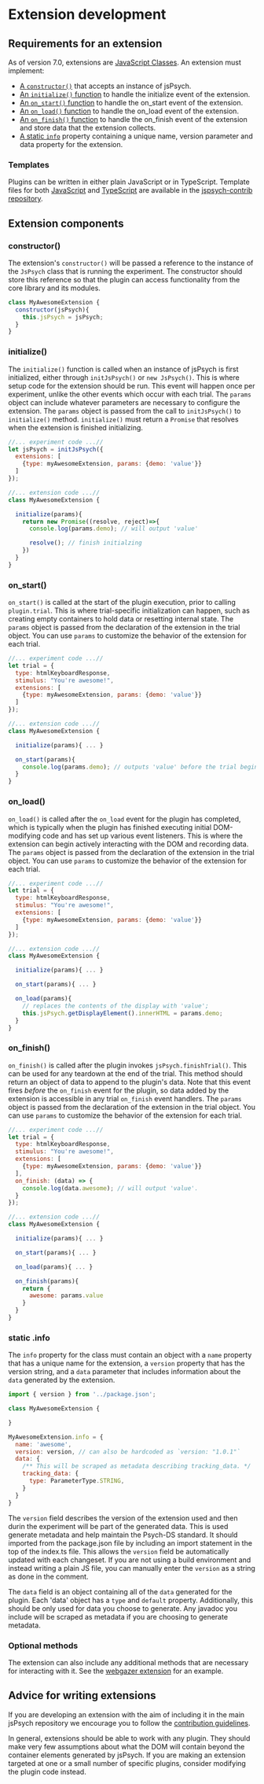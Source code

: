 # Extension development

## Requirements for an extension

As of version 7.0, extensions are [JavaScript Classes](https://developer.mozilla.org/en-US/docs/Web/JavaScript/Reference/Classes). An extension must implement:

* [A `constructor()`](#constructor) that accepts an instance of jsPsych.
* [An `initialize()` function](#initialize) to handle the initialize event of the extension.
* [An `on_start()` function](#on_start) to handle the on_start event of the extension.
* [An `on_load()` function](#on_load) to handle the on_load event of the extension.
* [An `on_finish()` function](#on_finish) to handle the on_finish event of the extension and store data that the extension collects.
* [A static `info`](#static-info) property containing a unique name, version parameter and data property for the extension.

### Templates

Plugins can be written in either plain JavaScript or in TypeScript. Template files for both [JavaScript](https://github.com/jspsych/jspsych-contrib/blob/main/packages/extension-template/index.js) and [TypeScript](https://github.com/jspsych/jspsych-contrib/blob/main/packages/extension-template-ts/src/index.ts) are available in the [jspsych-contrib repository](https://github.com/jspsych/jspsych-contrib/).

## Extension components

### constructor()

The extension's `constructor()` will be passed a reference to the instance of the `JsPsych` class that is running the experiment. The constructor should store this reference so that the plugin can access functionality from the core library and its modules.

```js
class MyAwesomeExtension {
  constructor(jsPsych){
    this.jsPsych = jsPsych;
  }
}
```

### initialize()

The `initialize()` function is called when an instance of jsPsych is first initialized, either through `initJsPsych()` or `new JsPsych()`. This is where setup code for the extension should be run. This event will happen once per experiment, unlike the other events which occur with each trial. The `params` object can include whatever parameters are necessary to configure the extension. The `params` object is passed from the call to `initJsPsych()` to `initialize()` method. `initialize()` must return a `Promise` that resolves when the extension is finished initializing. 

```js
//... experiment code ...//
let jsPsych = initJsPsych({
  extensions: [
    {type: myAwesomeExtension, params: {demo: 'value'}}
  ]
});

//... extension code ...//
class MyAwesomeExtension {

  initialize(params){
    return new Promise((resolve, reject)=>{
      console.log(params.demo); // will output 'value'

      resolve(); // finish initialzing
    })
  }
}
```

### on_start()

`on_start()` is called at the start of the plugin execution, prior to calling `plugin.trial`. This is where trial-specific initialization can happen, such as creating empty containers to hold data or resetting internal state. The `params` object is passed from the declaration of the extension in the trial object. You can use `params` to customize the behavior of the extension for each trial.

```js
//... experiment code ...//
let trial = {
  type: htmlKeyboardResponse,
  stimulus: "You're awesome!",
  extensions: [
    {type: myAwesomeExtension, params: {demo: 'value'}}
  ]
});

//... extension code ...//
class MyAwesomeExtension {

  initialize(params){ ... }

  on_start(params){
    console.log(params.demo); // outputs 'value' before the trial begins.
  }
}
```


### on_load()

`on_load()` is called after the `on_load` event for the plugin has completed, which is typically when the plugin has finished executing initial DOM-modifying code and has set up various event listeners. This is where the extension can begin actively interacting with the DOM and recording data. The `params` object is passed from the declaration of the extension in the trial object. You can use `params` to customize the behavior of the extension for each trial.

```js
//... experiment code ...//
let trial = {
  type: htmlKeyboardResponse,
  stimulus: "You're awesome!",
  extensions: [
    {type: myAwesomeExtension, params: {demo: 'value'}}
  ]
});

//... extension code ...//
class MyAwesomeExtension {

  initialize(params){ ... }

  on_start(params){ ... }

  on_load(params){
    // replaces the contents of the display with 'value';
    this.jsPsych.getDisplayElement().innerHTML = params.demo;
  }
}
```

### on_finish()

`on_finish()` is called after the plugin invokes `jsPsych.finishTrial()`. This can be used for any teardown at the end of the trial. This method should return an object of data to append to the plugin's data. Note that this event fires *before* the `on_finish` event for the plugin, so data added by the extension is accessible in any trial `on_finish` event handlers. The `params` object is passed from the declaration of the extension in the trial object. You can use `params` to customize the behavior of the extension for each trial.

```js
//... experiment code ...//
let trial = {
  type: htmlKeyboardResponse,
  stimulus: "You're awesome!",
  extensions: [
    {type: myAwesomeExtension, params: {demo: 'value'}}
  ],
  on_finish: (data) => {
    console.log(data.awesome); // will output 'value'.
  }
});

//... extension code ...//
class MyAwesomeExtension {

  initialize(params){ ... }

  on_start(params){ ... }

  on_load(params){ ... }

  on_finish(params){
    return {
      awesome: params.value
    }
  }
}
```

### static .info

The `info` property for the class must contain an object with a `name` property that has a unique name for the extension, a `version` property that has the version string, and a `data` parameter that includes information about the `data` generated by the extension.

```js
import { version } from '../package.json';

class MyAwesomeExtension {

}

MyAwesomeExtension.info = {
  name: 'awesome',
  version: version, // can also be hardcoded as `version: "1.0.1"`
  data: {
    /** This will be scraped as metadata describing tracking_data. */
    tracking_data: {
      type: ParameterType.STRING,
    }
  }
}
```

The `version` field describes the version of the extension used and then durin the experiment will be part of the generated data. This is used generate metadata and help maintain the Psych-DS standard. It should imported from the package.json file by including an import statement in the top of the index.ts file. This allows the `version` field be automatically updated with each changeset. If you are not using a build environment and instead writing a plain JS file, you can manually enter the `version` as a string as done in the comment.

The `data` field is an object containing all of the `data` generated for the plugin. Each 'data' object has a `type` and `default` property. Additionally, this should be only used for data you choose to generate. Any javadoc you include will be scraped as metadata if you are choosing to generate metadata. 

### Optional methods

The extension can also include any additional methods that are necessary for interacting with it. See the [webgazer extension](../extensions/webgazer.md) for an example.

## Advice for writing extensions 

If you are developing an extension with the aim of including it in the main jsPsych repository we encourage you to follow the [contribution guidelines](contributing.md#contributing-to-the-codebase). 

In general, extensions should be able to work with any plugin. They should make very few assumptions about what the DOM will contain beyond the container elements generated by jsPsych. If you are making an extension targeted at one or a small number of specific plugins, consider modifying the plugin code instead.